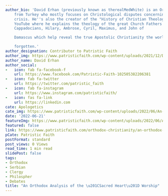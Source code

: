 ```yaml
---
author_bio: 'David Erhan (previously known as therealMedWhite) is an Orthodox convert
    from Turkey who mostly focuses on Christological disputes concerning the Monophysite
    crisis. He''s also the creator of the "History of Christian Theology" series on
    YouTube where he explains the theology of the great Church Fathers such as the
    Cappadocians, Hilary, Ambrose, Cyril, Maximus, and John of

    Damascus which help reveal the true Apostolic Christianity the world has

    forgotten.'
author_designation: Contributor to Patristic Faith
author_img: https://www.patristicfaith.com/wp-content/uploads/2021/12/David20Erhan20headshot-150x150.webp
author_name: David Erhan
author_social:
-   icon: fab fa-facebook-f
    url: https://www.facebook.com/Patristic-Faith-102505382206381
-   icon: fab fa-twitter
    url: https://twitter.com/patristic_faith
-   icon: fab fa-instagram
    url: https://www.instagram.com/patristicfaith/
-   icon: fas fa-link
    url: https://linkedin.com
cate: Apologetics
cate_img: https://www.patristicfaith.com/wp-content/uploads/2022/06/An-Orthodox-Analysis-of-the-Sacred-Heart-Worship.png
date: '2022-06-21'
featureImg: https://www.patristicfaith.com/wp-content/uploads/2022/06/An-Orthodox-Analysis-of-the-Sacred-Heart-Worship.png
featured: false
link: https://www.patristicfaith.com/orthodox-christianity/an-orthodox-analysis-of-the-sacred-heart-worship/
pCate: Patristic Faith
postFormat: standard
post_views: 0 Views
read_time: 1 min read
slidePost: false
tags:
- Orthodox
- Serbian
- Clergy
- Philospher
- Debates
title: "An Orthodox Analysis of the \u201CSacred Heart\u201D Worship"
---
```

